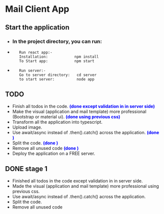 # Mail Client App

## Start the application

-   ### In the project directory, you can run:
-        Run react app:-
         Installation:            npm install
         To Start app:            npm start

-        Run server:-
         Go to server directory:   cd server
         to start server:          node app


             




## TODO

-   Finish all todos in the code.  <span style="color:blue">**(done except validation in in server side)**</span>
-   Make the visual (application and mail template) more professional (Bootstrap or material ui). <span style="color:blue">**(done using previous css)**</span>
-   Transform all the application into typescript.
-   Upload image.
-   Use await/async instead of .then().catch() across the application.      <span style="color:blue">**(done )**</span>
-   Split the code.      <span style="color:blue">**(done )**</span>
-   Remove all unused code  <span style="color:blue">**(done )**</span>
-   Deploy the application on a FREE server.


## DONE stage 1
-   Finished all todos in the code except validation in in server side.
-   Made the visual (application and mail template) more professional     using previous css.
-   Use await/async instead of .then().catch() across the application.
-   Split the code.
-   Remove all unused code 